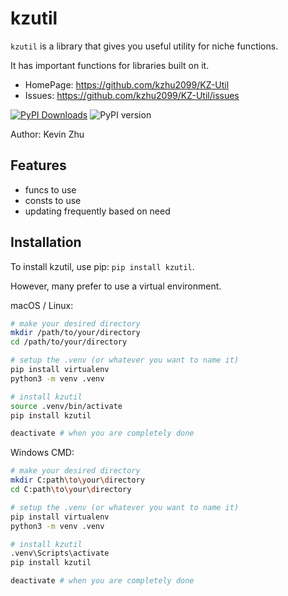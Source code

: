 # kzutil

`kzutil` is a library that gives you useful utility for niche functions.

It has important functions for libraries built on it.

- HomePage: https://github.com/kzhu2099/KZ-Util
- Issues: https://github.com/kzhu2099/KZ-Util/issues

[![PyPI Downloads](https://static.pepy.tech/badge/kzutil)](https://pepy.tech/projects/kzutil) ![PyPI version](https://img.shields.io/pypi/v/kzutil.svg)

Author: Kevin Zhu

## Features

- funcs to use
- consts to use
- updating frequently based on need

## Installation

To install kzutil, use pip: ```pip install kzutil```.

However, many prefer to use a virtual environment.

macOS / Linux:

```sh
# make your desired directory
mkdir /path/to/your/directory
cd /path/to/your/directory

# setup the .venv (or whatever you want to name it)
pip install virtualenv
python3 -m venv .venv

# install kzutil
source .venv/bin/activate
pip install kzutil

deactivate # when you are completely done
```

Windows CMD:

```sh
# make your desired directory
mkdir C:path\to\your\directory
cd C:path\to\your\directory

# setup the .venv (or whatever you want to name it)
pip install virtualenv
python3 -m venv .venv

# install kzutil
.venv\Scripts\activate
pip install kzutil

deactivate # when you are completely done
```